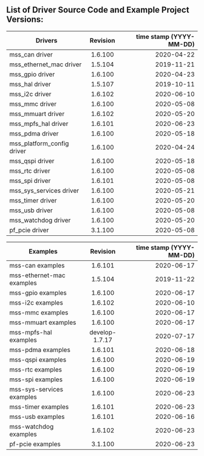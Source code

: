## List of Driver Source Code and Example Project Versions:



| Drivers | Revision | time stamp (YYYY-MM-DD) |
|----------|:-------------------:|------:|
| mss_can driver | 1.6.100 | 2020-04-22 |
| mss_ethernet_mac driver | 1.5.104 | 2019-11-21 |
| mss_gpio driver | 1.6.100 | 2020-04-23 |
| mss_hal driver | 1.5.107 | 2019-10-11 |
| mss_i2c driver | 1.6.102 | 2020-06-10 | 
| mss_mmc driver | 1.6.100 | 2020-05-08 |
| mss_mmuart driver | 1.6.102 | 2020-05-20 |
| mss_mpfs_hal driver | 1.6.101 | 2020-06-23 | 
| mss_pdma driver | 1.6.100 | 2020-05-18 |
| mss_platform_config driver | 1.6.100 | 2020-04-24 |
| mss_qspi driver | 1.6.100 | 2020-05-18 |
| mss_rtc driver | 1.6.100 | 2020-05-08 |
| mss_spi driver | 1.6.101 | 2020-05-08 |
| mss_sys_services driver | 1.6.100 | 2020-05-21 |
| mss_timer driver | 1.6.100 | 2020-05-20 |
| mss_usb driver | 1.6.100 | 2020-05-08 |
| mss_watchdog driver | 1.6.100 | 2020-05-20 |
| pf_pcie driver | 3.1.100 | 2020-05-08 |

| Examples | Revision | time stamp (YYYY-MM-DD) |
|----------|:-------------:|------:|
| mss-can examples | 1.6.101 | 2020-06-17 | 
| mss-ethernet-mac examples | 1.5.104 | 2019-11-22 |
| mss-gpio examples | 1.6.100 | 2020-06-17 | 
| mss-i2c examples | 1.6.102 | 2020-06-10 | 
| mss-mmc examples | 1.6.100 | 2020-06-17 | 
| mss-mmuart examples | 1.6.100 | 2020-06-17 | 
| mss-mpfs-hal examples | develop-1.7.17 | 2020-07-17 | 
| mss-pdma examples | 1.6.101 | 2020-06-18 | 
| mss-qspi examples | 1.6.100 | 2020-06-19 | 
| mss-rtc examples | 1.6.100 | 2020-06-19 | 
| mss-spi examples | 1.6.100 | 2020-06-19 | 
| mss-sys-services examples | 1.6.100 | 2020-06-23 | 
| mss-timer examples | 1.6.101 | 2020-06-23 | 
| mss-usb examples | 1.6.101 | 2020-06-16 | 
| mss-watchdog examples | 1.6.102 | 2020-06-23 | 
| pf-pcie examples | 3.1.100 | 2020-06-23 | 
